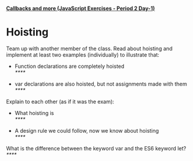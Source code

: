 #### [Callbacks and more (JavaScript Exercises - Period 2 Day-1)](https://docs.google.com/document/d/1vl8J-PUiFIzUt6jCE9gGpiw5XvOW1L3FeouTiWemwt8/edit)  

# Hoisting  
Team up with another member of the class. Read about hoisting and implement at least two examples (individually) to illustrate that:

 * Function declarations are completely hoisted  
_****_  

 * var declarations are also hoisted, but not assignments made with them  
_****_  

Explain to each other (as if it was the exam):  

 * What hoisting is  
_****_  

 * A design rule we could follow, now we know about hoisting  
_****_  
  
What is the difference between the keyword var and the ES6 keyword let?  
_****_  
